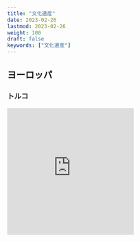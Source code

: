 ```yaml
---
title: "文化遺産"
date: 2023-02-26
lastmod: 2023-02-26
weight: 100
draft: false
keywords: ["文化遺産"]
---
```

## ヨーロッパ
### トルコ

<div class="googlemap-if">
    <iframe src="https://www.google.com/maps/embed?pb=!4v1677396920116!6m8!1m7!1suT6fMNTZ-vRc12YdipdKIw!2m2!1d40.79963623034588!2d29.44007443018331!3f70.78022609646789!4f30.39261083219469!5f0.7820865974627469" width="295" height="295" style="border:0;" allowfullscreen="" loading="lazy" referrerpolicy="no-referrer-when-downgrade"></iframe>
</div>